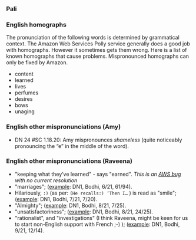 ### Pali


### English homographs
The pronunciation of the following words is determined by grammatical context.
The Amazon Web Services Polly service generally does a good job with homographs.
However it sometimes gets them wrong. Here is a list of known homographs that cause
problems. Mispronounced homographs can only be fixed by Amazon.

* content
* learned
* lives
* perfumes
* desires
* bows
* unaging


### English other mispronunciations (Amy)
* DN 24 #SC 1.18.20: Amy mispronounces *shameless* (quite noticeably pronouncing the “e” in the middle of the word).

### English other mispronunciations (Raveena)

* "keeping what they’ve learned" - says "earned". *This is an [AWS bug](https://forums.aws.amazon.com/thread.jspa?threadID=297531) with no current resolution*
* "marriages"; ([example](https://voice.suttacentral.net/scv/index.html?r=0.009784745629357494#/sutta?search=dn1%2Fen%2Fbodhi): DN1, Bodhi, 6/21, 61/94).
* Hilariously, `:)` (as per: `(He recalls:) ‘Then I…` ) is read as "smile"; ([example](https://voice.suttacentral.net/scv/index.html?r=0.009784745629357494#/sutta?search=dn1%2Fen%2Fbodhi): DN1, Bodhi, 7/21, 7/20).
* "Almighty"; ([example](https://voice.suttacentral.net/scv/index.html?r=0.009784745629357494#/sutta?search=dn1%2Fen%2Fbodhi): DN1, Bodhi, 8/21, 7/25).
* "unsatisfactoriness"; ([example](https://voice.suttacentral.net/scv/index.html?r=0.009784745629357494#/sutta?search=dn1%2Fen%2Fbodhi): DN1, Bodhi, 8/21, 24/25).
* "rationalist", and "investigations" (I think Raveena, might be keen for us to start non-English support with French ;-) ); ([example](https://voice.suttacentral.net/scv/index.html?r=0.9015558486968711#/sutta?search=dn1%2Fen%2Fbodhi): DN1, Bodhi, 9/21, 12/14).